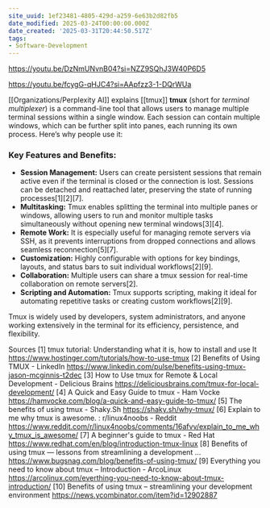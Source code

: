```yaml
---
site_uuid: 1ef23481-4805-429d-a259-6e63b2d82fb5
date_modified: 2025-03-24T00:00:00.000Z
date_created: '2025-03-31T20:44:50.517Z'
tags:
- Software-Development
---
```




https://youtu.be/DzNmUNvnB04?si=NZZ9SQhJ3W40P6D5

https://youtu.be/fcygG-qHJC4?si=AApfzz3-1-DQrWUa

[[Organizations/Perplexity AI]] explains [[tmux]]
**tmux** (short for *terminal multiplexer*) is a command-line tool that allows users to manage multiple terminal sessions within a single window. Each session can contain multiple windows, which can be further split into panes, each running its own process. Here’s why people use it:

### Key Features and Benefits:
- **Session Management:** Users can create persistent sessions that remain active even if the terminal is closed or the connection is lost. Sessions can be detached and reattached later, preserving the state of running processes[1][2][7].
- **Multitasking:** Tmux enables splitting the terminal into multiple panes or windows, allowing users to run and monitor multiple tasks simultaneously without opening new terminal windows[3][4].
- **Remote Work:** It is especially useful for managing remote servers via SSH, as it prevents interruptions from dropped connections and allows seamless reconnection[5][7].
- **Customization:** Highly configurable with options for key bindings, layouts, and status bars to suit individual workflows[2][9].
- **Collaboration:** Multiple users can share a tmux session for real-time collaboration on remote servers[2].
- **Scripting and Automation:** Tmux supports scripting, making it ideal for automating repetitive tasks or creating custom workflows[2][9].

Tmux is widely used by developers, system administrators, and anyone working extensively in the terminal for its efficiency, persistence, and flexibility.

Sources
[1] tmux tutorial: Understanding what it is, how to install and use It https://www.hostinger.com/tutorials/how-to-use-tmux
[2] Benefits of Using TMUX - LinkedIn https://www.linkedin.com/pulse/benefits-using-tmux-jason-mcginnis-t2dec
[3] How to Use tmux for Remote & Local Development - Delicious Brains https://deliciousbrains.com/tmux-for-local-development/
[4] A Quick and Easy Guide to tmux - Ham Vocke https://hamvocke.com/blog/a-quick-and-easy-guide-to-tmux/
[5] The benefits of using tmux - Shaky.Sh https://shaky.sh/why-tmux/
[6] Explain to me why tmux is awesome. : r/linux4noobs - Reddit https://www.reddit.com/r/linux4noobs/comments/16afvv/explain_to_me_why_tmux_is_awesome/
[7] A beginner's guide to tmux - Red Hat https://www.redhat.com/en/blog/introduction-tmux-linux
[8] Benefits of using tmux — lessons from streamlining a development ... https://www.bugsnag.com/blog/benefits-of-using-tmux/
[9] Everything you need to know about tmux – Introduction - ArcoLinux https://arcolinux.com/everthing-you-need-to-know-about-tmux-introduction/
[10] Benefits of using tmux – streamlining your development environment https://news.ycombinator.com/item?id=12902887
